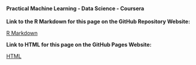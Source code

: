 #### Practical Machine Learning - Data Science - Coursera ####

**Link to the R Markdown for this page on the GitHub Repository Website:**

[R Markdown](https://github.com/bayofislands/PML/raw/master/index.Rmd)

**Link to HTML for this page on the GitHub Pages Website:**

[HTML](http://bayofislands.github.io/PML/)
